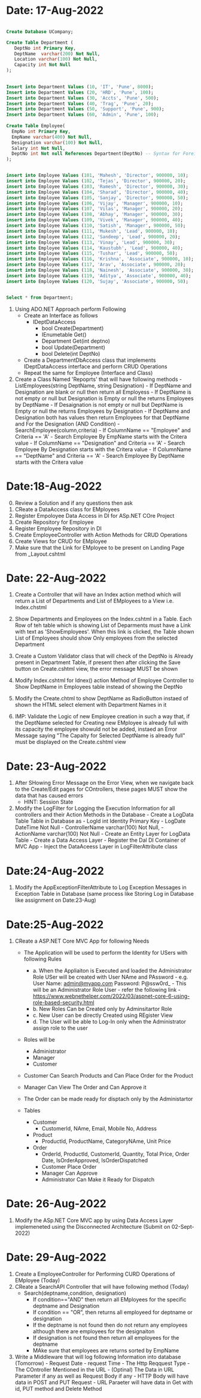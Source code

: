 ﻿# Date: 17-Aug-2022

```` sql

Create Database UCompany;

Create Table Department (
   DeptNo int Primary Key,
   DeptName  varchar(200) Not Null,
   Location varchar(100) Not Null,
   Capacity int Not Null 
);

 
Insert into Department Values (10, 'IT', 'Pune', 8000);
Insert into Department Values (20, 'HRD', 'Pune', 100);
Insert into Department Values (30, 'Accts', 'Pune', 500);
Insert into Department Values (40, 'Trag', 'Pune', 20);
Insert into Department Values (50, 'Support', 'Pune', 900);
Insert into Department Values (60, 'Admin', 'Pune', 100);
 
Create Table Employee(
  EmpNo int Primary Key,
  EmpName varchar(400) Not Null,
  Designation varchar(100) Not Null,
  Salary int Not Null,
  DeptNo int Not null References Department(DeptNo) -- Syntax for Foreign Key
);


insert into Employee Values (101, 'Mahesh', 'Director', 900000, 10);
insert into Employee Values (102, 'Tejas', 'Director', 900000, 20);
insert into Employee Values (103, 'Ramesh', 'Director', 900000, 30);
insert into Employee Values (104, 'Sharad', 'Director', 900000, 40);
insert into Employee Values (105, 'Sanjay', 'Director', 900000, 50);
insert into Employee Values (106, 'Vijay', 'Manager', 900000, 10);
insert into Employee Values (107, 'Vilas', 'Manager', 900000, 20);
insert into Employee Values (108, 'Abhay', 'Manager', 900000, 30);
insert into Employee Values (109, 'Vivek', 'Manager', 900000, 40);
insert into Employee Values (110, 'Satish', 'Manager', 900000, 50);
insert into Employee Values (111, 'Mukesh', 'Lead', 900000, 10);
insert into Employee Values (112, 'Sandeep', 'Lead', 900000, 20);
insert into Employee Values (113, 'Vinay', 'Lead', 900000, 30);
insert into Employee Values (114, 'Kaustubh', 'Lead', 900000, 40);
insert into Employee Values (115, 'Tushar', 'Lead', 900000, 50);
insert into Employee Values (116, 'Krishna', 'Associate', 900000, 10);
insert into Employee Values (117, 'Arav', 'Associate', 900000, 20);
insert into Employee Values (118, 'Nainesh', 'Associate', 900000, 30);
insert into Employee Values (119, 'Aditya', 'Associate', 900000, 40);
insert into Employee Values (120, 'Sujay', 'Associate', 900000, 50);


Select * from Department;

````


1. Using ADO.NET Approach perform Following
    - Create an Interface as follows
        - IDeptDataAccess
            - bool Create(Department)
            - IEnumetable <Department>Get()
            - Department Get(int deptno)
            - bool Update(Department)
            - bool Delete(int DeptNo)
    - Create a DepartmentDbAccess class that implements IDeptDataAccess interface and perform CRUD Operations
    - Repeat the same for Employee (Interface and Class)
2. Create a Class Named 'Repoprts' that will have following methods
        - ListEmployees(string DeptName, string Designation)
            - If DeptName and Designation are blank or null then return all Employess
            - If DeptName is not empty or null but Designation is Empty or null the returns Employees by DeptName
            - If Desaignation is not empty or null but DeptName is Empty or null the returns Employees by Designation
            - If DeptName and Designation both has values then return Employees for that DeptName and For the Designation (AND Condition)
        - SearchEmployee(column,criteria)
            - If ColumnName == "Employee" and Criteria == 'A'
                - Search Employee By EmpName starts with the Critera value
            - If ColumnName == "Designation" and Criteria == 'A'
                - Search Employee By Designation starts with the Critera value
            - If ColumnName == "DeptName" and Criteria == 'A'
                - Search Employee By DeptName starts with the Critera value

# Date:18-Aug-2022
0. Review a Solution and if any questions then ask
1. CReate a DataAccess class for EMployees
2. Register Empoloyee Data Access in DI for ASp.NET COre Project
3. Create Repository for Employee
4. Register Employee Repository in DI
5. Create EmployeeController with Action Methods for CRUD Operations
6. Create Views for CRUD for EMployee
7. Make sure that the Link for EMployee to be present on Landing Page from _Layout.cshtml

# Date: 22-Aug-2022
1. Create a Controller that will have an Index  action method which will return a List of Departments and List of EMployees to a View i.e. Index.chstml
2. Show Departments and Employees on the Index.cshtml in a Table. Each Row of teh table which is showing List of Deparments must have a Link with text as 'ShowEmployees'. When this link is clicked, the Table shown List of Employees should show Only employees from the selected Department

3. Create a Custom Validator class that will check of the DeptNo is Already present in Department Table, if present then after clicking the Save button on Create.cshtml view, the error message MUST be shown

4. Modify Index.cshtml for Idnex() action Method of Employee Controller to Show DeptName in Employees table instead of showing the DeptNo

5. Modify the Create.chtml to show DeptName as RadioButton instaed of shown the HTML select element with Department Names in it

6. IMP: Validate the Logic of new Employee creation in such a way that, if the DeptName selected for Creating new EMployee is already full with its capacity the employee showuld not be added, instaed an Error Message saying "The Capaity for Selected DeptName is already full" must be displayed on the Create.cshtml view  


# Date: 23-Aug-2022

1. After SHowing Error Message on the Error View, when we navigate back to the Create/Edit pages for COntrollers, these pages MUST show the data that has caused errors
    - HINT: Session State
2. Modify the LogFilter for Logging the Execution Information for all controllers and their Action Methods in the Database
        - Create a LogData Table Table in Database as
            - LogId int Identity Primary Key
            - LogDate DateTime Not Null
            - ControllerName varchar(100) Not Null,
            - ActionName varchar(100) Not Null
        - Create an Entity Layer for  LogData Table
        - Create a Data Access Layer
        - Register the Dal DI Container of MVC App
        - Inject the DataAceess Layer in LogFilterAttribute class     

# Date:24-Aug-2022

1. Modify the AppExceptionFilterAttribute to Log Exception Messages in Exception Table in Database (same process like Storing Log in Database like assignment on Date:23-Aug)

# Date:25-Aug-2022

1. CReate a ASP.NET Core MVC App for following Needs
    - The Application will be used to perform the Identity for USers with following Rules
        - a. When the Appliaiton is Executed and loaded the Administrator Role USer will be created with User NAme and PAssword
                - e.g. User Name: admin@myapp.com Password: P@ssw0rd_
                - This will be an Administrator Role User
                - refer the following link
                    - https://www.webnethelper.com/2022/03/aspnet-core-6-using-role-based-security.html      
        - b. New Roles Can be Created only by Adminsitartor Role
        - c. New User can be directly Created using REgister View
        - d. The User will be able to Log-In only when the Administrator assign role to the user
    - Roles will be
        - Administrator
        - Manager
        - Customer
    - Customer Can Search Products and Can Place Order for the Product
    - Manager Can View The Order and Can Approve it
    - The Order can be made ready for disptach  only by the Administartor

    - Tables
        - Customer
            - CustomerId, NAme, Email, Mobile No, Address
        - Product
            - ProductId, ProductName, CategoryNAme, Unit Price
        - Order
            - OrderId, ProductId, CustomerId, Quantity, Total Price, Order Date, IsOrderApproved, IsOrderDispatched
            - Customer Place Order
            - Manager Can Approve
            - Administrator Can Make it Ready for Dispatch

# Date: 26-Aug-2022
1. Modify the ASp.NET Core MVC app by using Data Access Layer implemeneted using the Disconnected Architecture (Submit on 02-Sept-2022)

# Date: 29-Aug-2022

1. Create a EmployeeController for Performing CURD Operations of EMployee (Today)
2. CReate a SearchAPI Controller that will have following method (Today)
     - Search(deptname,condition, designation)
        - If condition=="AND" then return all EMployees for the specific deptname and Designation
        - If condition == "OR", then returns all employeed for deptname or designation
        - If the deptname is not found then do not return any employees although there are employees for the designaiton
        - If designation is not found then return all employees for the deptname
        - MAke sure that employees are returns sorted by EmpName
3. Write a Middleware that will log following Information into database (Tomorrow)
        - Request Date
        - request Time
        - The Http Reqquest Type
        - The COntroller Mentioned in the URL
        - (Optinal) The Data in URL Parameter if any as well as Request Body if any
                - HTTP Body will have data in POST and PUT Request
                - URL Paraeter will have data in Get with id, PUT method and Delete Method  